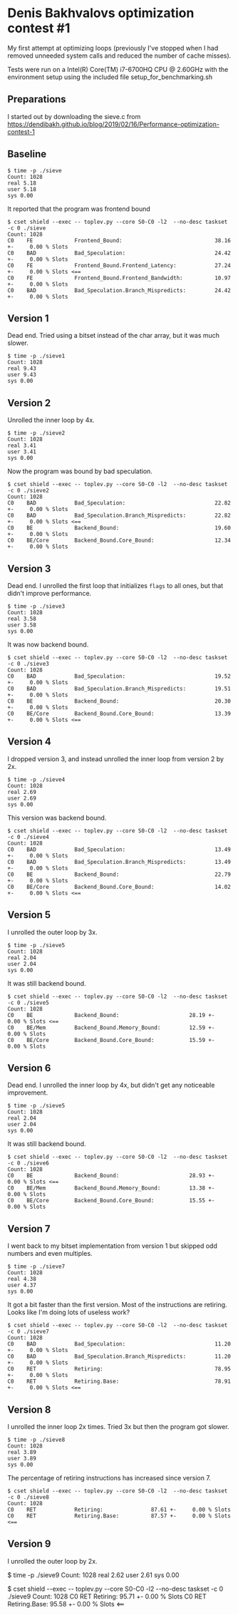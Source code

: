 # Denis Bakhvalovs optimization contest #1
My first attempt at optimizing loops (previously I've stopped when I had
removed unneeded system calls and reduced the number of cache misses). 

Tests were run on a Intel(R) Core(TM) i7-6700HQ CPU @ 2.60GHz with the
environment setup using the included file setup_for_benchmarking.sh

## Preparations
I started out by downloading the sieve.c from
https://dendibakh.github.io/blog/2019/02/16/Performance-optimization-contest-1

## Baseline

    $ time -p ./sieve
    Count: 1028
    real 5.18
    user 5.18
    sys 0.00

It reported that the program was frontend bound

    $ cset shield --exec -- toplev.py --core S0-C0 -l2  --no-desc taskset -c 0 ./sieve
    Count: 1028
    C0    FE             Frontend_Bound:                             38.16 +-     0.00 % Slots
    C0    BAD            Bad_Speculation:                            24.42 +-     0.00 % Slots
    C0    FE             Frontend_Bound.Frontend_Latency:            27.24 +-     0.00 % Slots <==
    C0    FE             Frontend_Bound.Frontend_Bandwidth:          10.97 +-     0.00 % Slots
    C0    BAD            Bad_Speculation.Branch_Mispredicts:         24.42 +-     0.00 % Slots

## Version 1
Dead end. Tried using a bitset instead of the char array, but it was much slower.

    $ time -p ./sieve1
    Count: 1028
    real 9.43
    user 9.43
    sys 0.00

## Version 2
Unrolled the inner loop by 4x.

    $ time -p ./sieve2
    Count: 1028
    real 3.41
    user 3.41
    sys 0.00

Now the program was bound by bad speculation.

    $ cset shield --exec -- toplev.py --core S0-C0 -l2  --no-desc taskset -c 0 ./sieve2
    Count: 1028
    C0    BAD            Bad_Speculation:                            22.82 +-     0.00 % Slots
    C0    BAD            Bad_Speculation.Branch_Mispredicts:         22.82 +-     0.00 % Slots <==
    C0    BE             Backend_Bound:                              19.60 +-     0.00 % Slots
    C0    BE/Core        Backend_Bound.Core_Bound:                   12.34 +-     0.00 % Slots

## Version 3
Dead end. I unrolled the first loop that initializes `flags` to all ones, but that didn't improve performance.

    $ time -p ./sieve3
    Count: 1028
    real 3.58
    user 3.58
    sys 0.00

It was now backend bound.

    $ cset shield --exec -- toplev.py --core S0-C0 -l2  --no-desc taskset -c 0 ./sieve3
    Count: 1028
    C0    BAD            Bad_Speculation:                            19.52 +-     0.00 % Slots
    C0    BAD            Bad_Speculation.Branch_Mispredicts:         19.51 +-     0.00 % Slots
    C0    BE             Backend_Bound:                              20.30 +-     0.00 % Slots
    C0    BE/Core        Backend_Bound.Core_Bound:                   13.39 +-     0.00 % Slots <==

## Version 4
I dropped version 3, and instead unrolled the inner loop from version 2 by 2x.

    $ time -p ./sieve4
    Count: 1028
    real 2.69
    user 2.69
    sys 0.00

This version was backend bound.

    $ cset shield --exec -- toplev.py --core S0-C0 -l2  --no-desc taskset -c 0 ./sieve4
    Count: 1028
    C0    BAD            Bad_Speculation:                            13.49 +-     0.00 % Slots
    C0    BAD            Bad_Speculation.Branch_Mispredicts:         13.49 +-     0.00 % Slots
    C0    BE             Backend_Bound:                              22.79 +-     0.00 % Slots
    C0    BE/Core        Backend_Bound.Core_Bound:                   14.02 +-     0.00 % Slots <==

## Version 5
I unrolled the outer loop by 3x.

    $ time -p ./sieve5
    Count: 1028
    real 2.04
    user 2.04
    sys 0.00

It was still backend bound.

    $ cset shield --exec -- toplev.py --core S0-C0 -l2  --no-desc taskset -c 0 ./sieve5
    Count: 1028
    C0    BE             Backend_Bound:                      28.19 +-     0.00 % Slots <==
    C0    BE/Mem         Backend_Bound.Memory_Bound:         12.59 +-     0.00 % Slots
    C0    BE/Core        Backend_Bound.Core_Bound:           15.59 +-     0.00 % Slots

## Version 6
Dead end. I unrolled the inner loop by 4x, but didn't get any noticeable improvement.

    $ time -p ./sieve5
    Count: 1028
    real 2.04
    user 2.04
    sys 0.00

It was still backend bound.

    $ cset shield --exec -- toplev.py --core S0-C0 -l2  --no-desc taskset -c 0 ./sieve6
    Count: 1028
    C0    BE             Backend_Bound:                      28.93 +-     0.00 % Slots <==
    C0    BE/Mem         Backend_Bound.Memory_Bound:         13.38 +-     0.00 % Slots
    C0    BE/Core        Backend_Bound.Core_Bound:           15.55 +-     0.00 % Slots

## Version 7
I went back to my bitset implementation from version 1 but skipped odd numbers
and even multiples.

    $ time -p ./sieve7
    Count: 1028
    real 4.38
    user 4.37
    sys 0.00

It got a bit faster than the first version. Most of the instructions are retiring. Looks like I'm doing lots of useless work?

    $ cset shield --exec -- toplev.py --core S0-C0 -l2  --no-desc taskset -c 0 ./sieve7
    Count: 1028
    C0    BAD            Bad_Speculation:                            11.20 +-     0.00 % Slots
    C0    BAD            Bad_Speculation.Branch_Mispredicts:         11.20 +-     0.00 % Slots
    C0    RET            Retiring:                                   78.95 +-     0.00 % Slots
    C0    RET            Retiring.Base:                              78.91 +-     0.00 % Slots <==

## Version 8
I unrolled the inner loop 2x times. Tried 3x but then the program got slower.

    $ time -p ./sieve8
    Count: 1028
    real 3.89
    user 3.89
    sys 0.00

The percentage of retiring instructions has increased since version 7.

    $ cset shield --exec -- toplev.py --core S0-C0 -l2  --no-desc taskset -c 0 ./sieve8
    Count: 1028
    C0    RET            Retiring:               87.61 +-     0.00 % Slots
    C0    RET            Retiring.Base:          87.57 +-     0.00 % Slots <==

## Version 9
I unrolled the outer loop by 2x.

$ time -p ./sieve9
Count: 1028
real 2.62
user 2.61
sys 0.00


$ cset shield --exec -- toplev.py --core S0-C0 -l2  --no-desc taskset -c 0 ./sieve9
Count: 1028
C0    RET            Retiring:               95.71 +-     0.00 % Slots
C0    RET            Retiring.Base:          95.58 +-     0.00 % Slots <==

